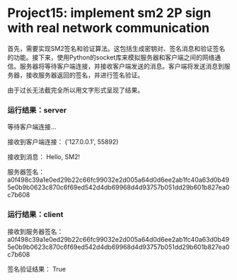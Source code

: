 # Project15: implement sm2 2P sign with real network communication
首先，需要实现SM2签名和验证算法。这包括生成密钥对、签名消息和验证签名的功能。接下来，使用Python的socket库来模拟服务器和客户端之间的网络通信。服务器将等待客户端连接，并接收客户端发送的消息。客户端将发送消息到服务器，接收服务器返回的签名，并进行签名验证。

由于过长无法截完全所以用文字形式呈现了结果。
### 运行结果：server

等待客户端连接...

接收到客户端连接： ('127.0.0.1', 55892)

接收到消息： Hello, SM2!

服务器签名： a0f498c39a1e0ed29b22c66fc99032e2d005a64d0d6ee2ab1fc40a63d0b495e0b9b0623c870c6f69ed542d4db69968d4d93757b051dd29b601b827ea0c7b608

### 运行结果：client

接收到服务器签名： a0f498c39a1e0ed29b22c66fc99032e2d005a64d0d6ee2ab1fc40a63d0b495e0b9b0623c870c6f69ed542d4db69968d4d93757b051dd29b601b827ea0c7b608

签名验证结果： True

